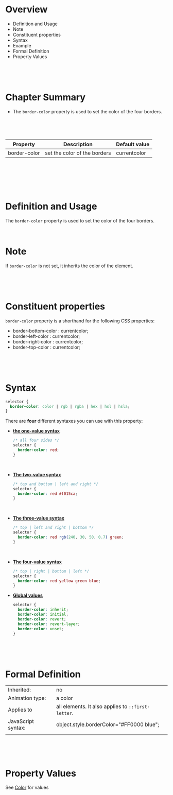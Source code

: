 # Overview

- Definition and Usage
- Note
- Constituent properties
- Syntax
- Example
- Formal Definition
- Property Values

&nbsp;

&nbsp;

# Chapter Summary

- The `border-color` property is used to set the color of the four borders.

&nbsp;

&nbsp;

| Property     | Description                  | Default value |
| ------------ | ---------------------------- | ------------- |
| border-color | set the color of the borders | currentcolor  |

&nbsp;

&nbsp;

&nbsp;

# Definition and Usage

The `border-color` property is used to set the color of the four borders.

&nbsp;

# Note

If `border-color` is not set, it inherits the color of the element.

&nbsp;

&nbsp;

# Constituent properties

`border-color` property is a shorthand for the following CSS properties:

- border-bottom-color : currentcolor;
- border-left-color : currentcolor;
- border-right-color : currentcolor;
- border-top-color : currentcolor;

&nbsp;

&nbsp;

# Syntax

```css
selector {
  border-color: color | rgb | rgba | hex | hsl | hsla;
}
```

There are **four** different syntaxes you can use with this property:

- <u>**the one-value syntax**</u>

  ```css
  /* all four sides */
  selector {
    border-color: red;
  }
  ```

&nbsp;

- <u>**The two-value syntax**</u>

  ```css
  /* top and bottom | left and right */
  selector {
    border-color: red #f015ca;
  }
  ```

&nbsp;

- <u>**The three-value syntax**</u>

  ```css
  /* top | left and right | bottom */
  selector {
    border-color: red rgb(240, 30, 50, 0.7) green;
  }
  ```

&nbsp;

- <u>**The four-value syntax**</u>

  ```css
  /* top | right | bottom | left */
  selector {
    border-color: red yellow green blue;
  }
  ```

- <u> **Global values**</u>

  ```css
  selector {
    border-color: inherit;
    border-color: initial;
    border-color: revert;
    border-color: revert-layer;
    border-color: unset;
  }
  ```

&nbsp;

&nbsp;

# Formal Definition

|                    |                                                    |
| ------------------ | -------------------------------------------------- |
| Inherited:         | no                                                 |
| Animation type:    | a color                                            |
| Applies to         | all elements. It also applies to `::first-letter`. |
| JavaScript syntax: | object.style.borderColor="#FF0000 blue";           |
|                    |                                                    |

&nbsp;

&nbsp;

# Property Values

See [Color](../../03-Colors/00-theory.md) for values
